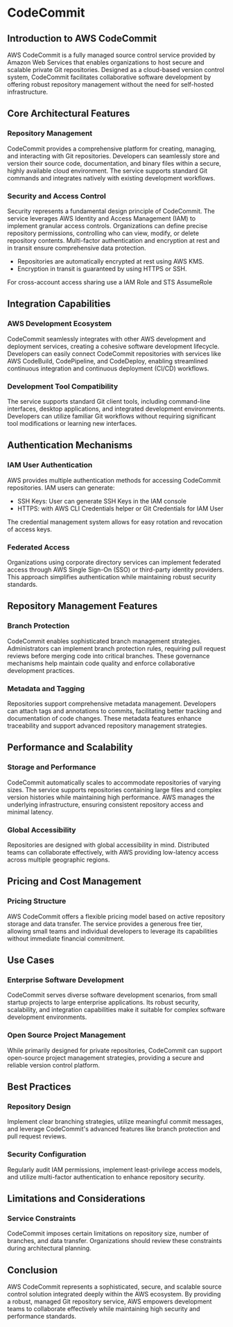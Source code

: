 # CodeCommit

## Introduction to AWS CodeCommit

AWS CodeCommit is a fully managed source control service provided by Amazon Web Services that enables organizations to host secure and scalable private Git repositories. Designed as a cloud-based version control system, CodeCommit facilitates collaborative software development by offering robust repository management without the need for self-hosted infrastructure.

## Core Architectural Features

### Repository Management
CodeCommit provides a comprehensive platform for creating, managing, and interacting with Git repositories. Developers can seamlessly store and version their source code, documentation, and binary files within a secure, highly available cloud environment. The service supports standard Git commands and integrates natively with existing development workflows.

### Security and Access Control
Security represents a fundamental design principle of CodeCommit. The service leverages AWS Identity and Access Management (IAM) to implement granular access controls. Organizations can define precise repository permissions, controlling who can view, modify, or delete repository contents. 
Multi-factor authentication and encryption at rest and in transit ensure comprehensive data protection.

- Repositories are automatically encrypted at rest using AWS KMS.
- Encryption in transit is guaranteed by using HTTPS or SSH.

For cross-account access sharing use a IAM Role and STS AssumeRole

## Integration Capabilities

### AWS Development Ecosystem
CodeCommit seamlessly integrates with other AWS development and deployment services, creating a cohesive software development lifecycle. Developers can easily connect CodeCommit repositories with services like AWS CodeBuild, CodePipeline, and CodeDeploy, enabling streamlined continuous integration and continuous deployment (CI/CD) workflows.

### Development Tool Compatibility
The service supports standard Git client tools, including command-line interfaces, desktop applications, and integrated development environments. Developers can utilize familiar Git workflows without requiring significant tool modifications or learning new interfaces.

## Authentication Mechanisms

### IAM User Authentication
AWS provides multiple authentication methods for accessing CodeCommit repositories. IAM users can generate:

- SSH Keys: User can generate SSH Keys in the IAM console
- HTTPS: with AWS CLI Credentials helper or Git Credentials for IAM User

The credential management system allows for easy rotation and revocation of access keys.


### Federated Access
Organizations using corporate directory services can implement federated access through AWS Single Sign-On (SSO) or third-party identity providers. This approach simplifies authentication while maintaining robust security standards.

## Repository Management Features

### Branch Protection
CodeCommit enables sophisticated branch management strategies. Administrators can implement branch protection rules, requiring pull request reviews before merging code into critical branches. These governance mechanisms help maintain code quality and enforce collaborative development practices.

### Metadata and Tagging
Repositories support comprehensive metadata management. Developers can attach tags and annotations to commits, facilitating better tracking and documentation of code changes. These metadata features enhance traceability and support advanced repository management strategies.

## Performance and Scalability

### Storage and Performance
CodeCommit automatically scales to accommodate repositories of varying sizes. The service supports repositories containing large files and complex version histories while maintaining high performance. AWS manages the underlying infrastructure, ensuring consistent repository access and minimal latency.

### Global Accessibility
Repositories are designed with global accessibility in mind. Distributed teams can collaborate effectively, with AWS providing low-latency access across multiple geographic regions.

## Pricing and Cost Management

### Pricing Structure
AWS CodeCommit offers a flexible pricing model based on active repository storage and data transfer. The service provides a generous free tier, allowing small teams and individual developers to leverage its capabilities without immediate financial commitment.

## Use Cases

### Enterprise Software Development
CodeCommit serves diverse software development scenarios, from small startup projects to large enterprise applications. Its robust security, scalability, and integration capabilities make it suitable for complex software development environments.

### Open Source Project Management
While primarily designed for private repositories, CodeCommit can support open-source project management strategies, providing a secure and reliable version control platform.

## Best Practices

### Repository Design
Implement clear branching strategies, utilize meaningful commit messages, and leverage CodeCommit's advanced features like branch protection and pull request reviews.

### Security Configuration
Regularly audit IAM permissions, implement least-privilege access models, and utilize multi-factor authentication to enhance repository security.

## Limitations and Considerations

### Service Constraints
CodeCommit imposes certain limitations on repository size, number of branches, and data transfer. Organizations should review these constraints during architectural planning.

## Conclusion

AWS CodeCommit represents a sophisticated, secure, and scalable source control solution integrated deeply within the AWS ecosystem. By providing a robust, managed Git repository service, AWS empowers development teams to collaborate effectively while maintaining high security and performance standards.
